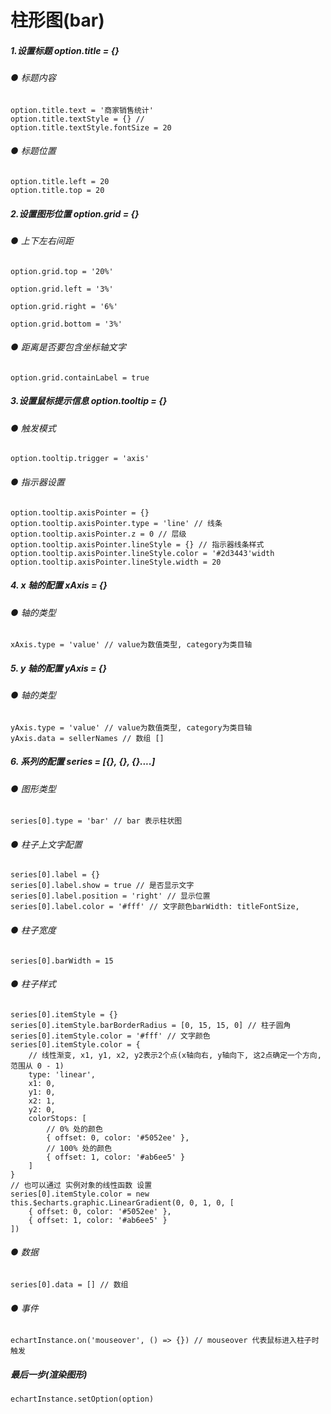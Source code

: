 # 柱形图(bar)

##### 1.设置标题 option.title = {}
###### ● 标题内容
    option.title.text = '商家销售统计'
    option.title.textStyle = {} // 
    option.title.textStyle.fontSize = 20

###### ● 标题位置
    option.title.left = 20
    option.title.top = 20

##### 2.设置图形位置 option.grid = {}
###### ● 上下左右间距
    option.grid.top = '20%'

    option.grid.left = '3%'

    option.grid.right = '6%'

    option.grid.bottom = '3%'

###### ● 距离是否要包含坐标轴文字

    option.grid.containLabel = true

##### 3.设置鼠标提示信息 option.tooltip = {}
###### ● 触发模式

    option.tooltip.trigger = 'axis'

###### ● 指示器设置
    option.tooltip.axisPointer = {}
    option.tooltip.axisPointer.type = 'line' // 线条
    option.tooltip.axisPointer.z = 0 // 层级
    option.tooltip.axisPointer.lineStyle = {} // 指示器线条样式
    option.tooltip.axisPointer.lineStyle.color = '#2d3443'width
    option.tooltip.axisPointer.lineStyle.width = 20

##### 4. x 轴的配置 xAxis = {}
######  ● 轴的类型

    xAxis.type = 'value' // value为数值类型, category为类目轴

##### 5. y 轴的配置 yAxis = {}
######  ● 轴的类型
    yAxis.type = 'value' // value为数值类型, category为类目轴
    yAxis.data = sellerNames // 数组 []

##### 6. 系列的配置 series = [{}, {}, {}....]
######  ● 图形类型
    series[0].type = 'bar' // bar 表示柱状图

######  ● 柱子上文字配置
    series[0].label = {}
    series[0].label.show = true // 是否显示文字
    series[0].label.position = 'right' // 显示位置
    series[0].label.color = '#fff' // 文字颜色barWidth: titleFontSize,
######  ● 柱子宽度
    series[0].barWidth = 15
######  ● 柱子样式
    series[0].itemStyle = {}
    series[0].itemStyle.barBorderRadius = [0, 15, 15, 0] // 柱子圆角
    series[0].itemStyle.color = '#fff' // 文字颜色
    series[0].itemStyle.color = {
        // 线性渐变, x1, y1, x2, y2表示2个点(x轴向右, y轴向下, 这2点确定一个方向, 范围从 0 - 1)
        type: 'linear',
        x1: 0,
        y1: 0,
        x2: 1,
        y2: 0,
        colorStops: [
            // 0% 处的颜色
            { offset: 0, color: '#5052ee' },
            // 100% 处的颜色
            { offset: 1, color: '#ab6ee5' }
        ]
    }
    // 也可以通过 实例对象的线性函数 设置
    series[0].itemStyle.color = new this.$echarts.graphic.LinearGradient(0, 0, 1, 0, [
        { offset: 0, color: '#5052ee' },
        { offset: 1, color: '#ab6ee5' }
    ])
######  ● 数据
    series[0].data = [] // 数组
######  ● 事件
    echartInstance.on('mouseover', () => {}) // mouseover 代表鼠标进入柱子时触发 

##### 最后一步(渲染图形)
    echartInstance.setOption(option)
